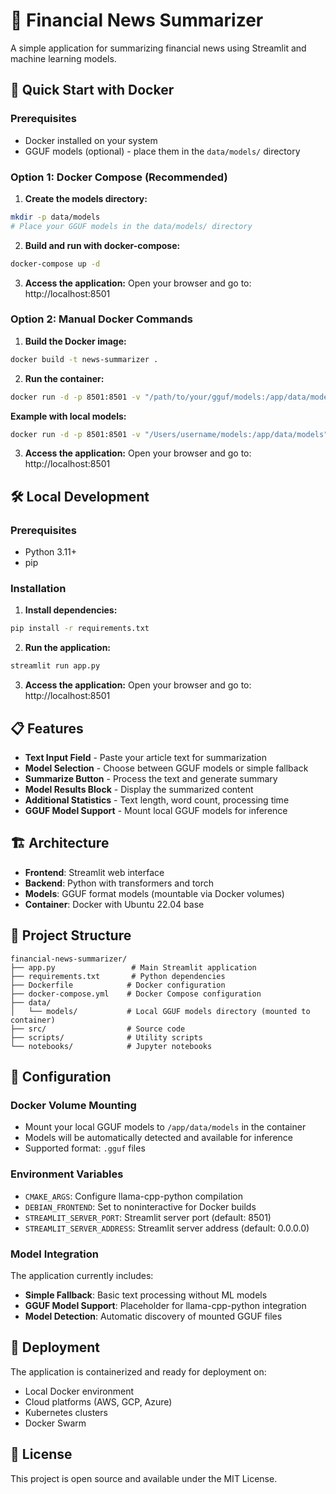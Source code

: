# 📰 Financial News Summarizer

A simple application for summarizing financial news using Streamlit and machine learning models.

## 🚀 Quick Start with Docker

### Prerequisites
- Docker installed on your system
- GGUF models (optional) - place them in the `data/models/` directory

### Option 1: Docker Compose (Recommended)

1. **Create the models directory:**
```bash
mkdir -p data/models
# Place your GGUF models in the data/models/ directory
```

2. **Build and run with docker-compose:**
```bash
docker-compose up -d
```

3. **Access the application:**
Open your browser and go to: http://localhost:8501

### Option 2: Manual Docker Commands

1. **Build the Docker image:**
```bash
docker build -t news-summarizer .
```

2. **Run the container:**
```bash
docker run -d -p 8501:8501 -v "/path/to/your/gguf/models:/app/data/models" news-summarizer
```

**Example with local models:**
```bash
docker run -d -p 8501:8501 -v "/Users/username/models:/app/data/models" news-summarizer
```

3. **Access the application:**
Open your browser and go to: http://localhost:8501

## 🛠️ Local Development

### Prerequisites
- Python 3.11+
- pip

### Installation

1. **Install dependencies:**
```bash
pip install -r requirements.txt
```

2. **Run the application:**
```bash
streamlit run app.py
```

3. **Access the application:**
Open your browser and go to: http://localhost:8501

## 📋 Features

- **Text Input Field** - Paste your article text for summarization
- **Model Selection** - Choose between GGUF models or simple fallback
- **Summarize Button** - Process the text and generate summary
- **Model Results Block** - Display the summarized content
- **Additional Statistics** - Text length, word count, processing time
- **GGUF Model Support** - Mount local GGUF models for inference

## 🏗️ Architecture

- **Frontend**: Streamlit web interface
- **Backend**: Python with transformers and torch
- **Models**: GGUF format models (mountable via Docker volumes)
- **Container**: Docker with Ubuntu 22.04 base

## 📁 Project Structure

```
financial-news-summarizer/
├── app.py                 # Main Streamlit application
├── requirements.txt       # Python dependencies
├── Dockerfile            # Docker configuration
├── docker-compose.yml    # Docker Compose configuration
├── data/
│   └── models/           # Local GGUF models directory (mounted to container)
├── src/                  # Source code
├── scripts/              # Utility scripts
└── notebooks/            # Jupyter notebooks
```

## 🔧 Configuration

### Docker Volume Mounting
- Mount your local GGUF models to `/app/data/models` in the container
- Models will be automatically detected and available for inference
- Supported format: `.gguf` files

### Environment Variables
- `CMAKE_ARGS`: Configure llama-cpp-python compilation
- `DEBIAN_FRONTEND`: Set to noninteractive for Docker builds
- `STREAMLIT_SERVER_PORT`: Streamlit server port (default: 8501)
- `STREAMLIT_SERVER_ADDRESS`: Streamlit server address (default: 0.0.0.0)

### Model Integration
The application currently includes:
- **Simple Fallback**: Basic text processing without ML models
- **GGUF Model Support**: Placeholder for llama-cpp-python integration
- **Model Detection**: Automatic discovery of mounted GGUF files

## 🚀 Deployment

The application is containerized and ready for deployment on:
- Local Docker environment
- Cloud platforms (AWS, GCP, Azure)
- Kubernetes clusters
- Docker Swarm

## 📝 License

This project is open source and available under the MIT License.
